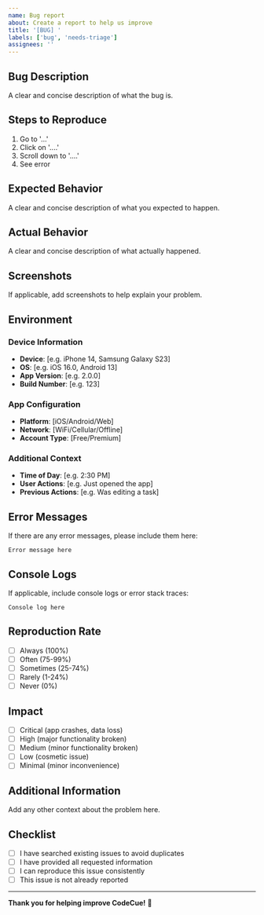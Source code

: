 ```yaml
---
name: Bug report
about: Create a report to help us improve
title: '[BUG] '
labels: ['bug', 'needs-triage']
assignees: ''
---
```


## Bug Description

A clear and concise description of what the bug is.

## Steps to Reproduce

1. Go to '...'
2. Click on '....'
3. Scroll down to '....'
4. See error

## Expected Behavior

A clear and concise description of what you expected to happen.

## Actual Behavior

A clear and concise description of what actually happened.

## Screenshots

If applicable, add screenshots to help explain your problem.

## Environment

### Device Information
- **Device**: [e.g. iPhone 14, Samsung Galaxy S23]
- **OS**: [e.g. iOS 16.0, Android 13]
- **App Version**: [e.g. 2.0.0]
- **Build Number**: [e.g. 123]

### App Configuration
- **Platform**: [iOS/Android/Web]
- **Network**: [WiFi/Cellular/Offline]
- **Account Type**: [Free/Premium]

### Additional Context
- **Time of Day**: [e.g. 2:30 PM]
- **User Actions**: [e.g. Just opened the app]
- **Previous Actions**: [e.g. Was editing a task]

## Error Messages

If there are any error messages, please include them here:

```
Error message here
```

## Console Logs

If applicable, include console logs or error stack traces:

```
Console log here
```

## Reproduction Rate

- [ ] Always (100%)
- [ ] Often (75-99%)
- [ ] Sometimes (25-74%)
- [ ] Rarely (1-24%)
- [ ] Never (0%)

## Impact

- [ ] Critical (app crashes, data loss)
- [ ] High (major functionality broken)
- [ ] Medium (minor functionality broken)
- [ ] Low (cosmetic issue)
- [ ] Minimal (minor inconvenience)

## Additional Information

Add any other context about the problem here.

## Checklist

- [ ] I have searched existing issues to avoid duplicates
- [ ] I have provided all requested information
- [ ] I can reproduce this issue consistently
- [ ] This issue is not already reported

---

**Thank you for helping improve CodeCue!** 🐛 